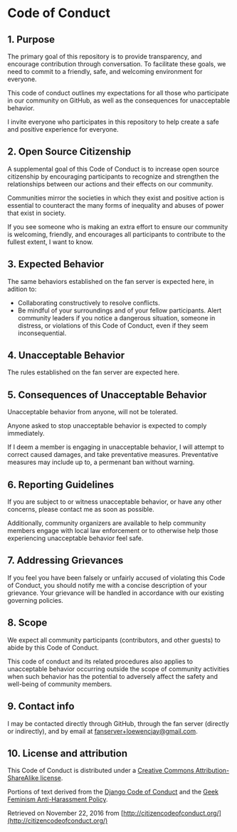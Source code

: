 # Code of Conduct

## 1. Purpose

The primary goal of this repository is to provide transparency, and encourage contribution through conversation. To facilitate these goals, we need to commit to a friendly, safe, and welcoming environment for everyone.

This code of conduct outlines my expectations for all those who participate in our community on GitHub, as well as the consequences for unacceptable behavior.

I invite everyone who participates in this repository to help create a safe and positive experience for everyone.

## 2. Open Source Citizenship

A supplemental goal of this Code of Conduct is to increase open source citizenship by encouraging participants to recognize and strengthen the relationships between our actions and their effects on our community.

Communities mirror the societies in which they exist and positive action is essential to counteract the many forms of inequality and abuses of power that exist in society.

If you see someone who is making an extra effort to ensure our community is welcoming, friendly, and encourages all participants to contribute to the fullest extent, I want to know.

## 3. Expected Behavior

The same behaviors established on the fan server is expected here, in adition to:

* Collaborating constructively to resolve conflicts.
* Be mindful of your surroundings and of your fellow participants. Alert community leaders if you notice a dangerous situation, someone in distress, or violations of this Code of Conduct, even if they seem inconsequential.

## 4. Unacceptable Behavior

The rules established on the fan server are expected here.

## 5. Consequences of Unacceptable Behavior

Unacceptable behavior from anyone, will not be tolerated.

Anyone asked to stop unacceptable behavior is expected to comply immediately.

If I deem a member is engaging in unacceptable behavior, I will attempt to correct caused damages, and take preventative measures. Preventative measures may include up to, a permenant ban without warning.

## 6. Reporting Guidelines

If you are subject to or witness unacceptable behavior, or have any other concerns, please contact me as soon as possible.

Additionally, community organizers are available to help community members engage with local law enforcement or to otherwise help those experiencing unacceptable behavior feel safe.

## 7. Addressing Grievances

If you feel you have been falsely or unfairly accused of violating this Code of Conduct, you should notify me with a concise description of your grievance. Your grievance will be handled in accordance with our existing governing policies.

## 8. Scope

We expect all community participants (contributors, and other guests) to abide by this Code of Conduct.

This code of conduct and its related procedures also applies to unacceptable behavior occurring outside the scope of community activities when such behavior has the potential to adversely affect the safety and well-being of community members.

## 9. Contact info

I may be contacted directly through GitHub, through the fan server (directly or indirectly), and by email at fanserver+loewencjay@gmail.com.

## 10. License and attribution

This Code of Conduct is distributed under a [Creative Commons Attribution-ShareAlike license](http://creativecommons.org/licenses/by-sa/3.0/).

Portions of text derived from the [Django Code of Conduct](https://www.djangoproject.com/conduct/) and the [Geek Feminism Anti-Harassment Policy](http://geekfeminism.wikia.com/wiki/Conference_anti-harassment/Policy).

Retrieved on November 22, 2016 from [http://citizencodeofconduct.org/](http://citizencodeofconduct.org/)

